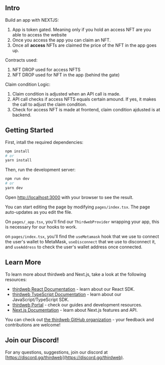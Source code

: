 ## Intro
Build an app with NEXTJS:
1. App is token gated. Meaning only if you hold an access NFT are you able to access the website
2. Once you access the app you can claim an NFT. 
3. Once all **access** NFTs are claimed the price of the NFT in the app goes up.

Contracts used:
1. NFT DROP used for access NFTS
2. NFT DROP used for NFT in the app (behind the gate)

Claim condition Logic:
1. Claim condition is adjusted when an API call is made.
2. API call checks if access NFTS equals certain amound. If yes, it makes the call to adjust the claim condition.
3. Check for access NFT is made at frontend, claim condition ajdusted is at backend.

## Getting Started

First, intall the required dependencies:

```bash
npm install
# or
yarn install
```

Then, run the development server:

```bash
npm run dev
# or
yarn dev
```

Open [http://localhost:3000](http://localhost:3000) with your browser to see the result.

You can start editing the page by modifying `pages/index.tsx`. The page auto-updates as you edit the file.

On `pages/_app.tsx`, you'll find our `ThirdwebProvider` wrapping your app, this is necessary for our hooks to work.

on `pages/index.tsx`, you'll find the `useMetamask` hook that we use to connect the user's wallet to MetaMask, `useDisconnect` that we use to disconnect it, and `useAddress` to check the user's wallet address once connected. 

## Learn More

To learn more about thirdweb and Next.js, take a look at the following resources:

- [thirdweb React Documentation](https://docs.thirdweb.com/react) - learn about our React SDK.
- [thirdweb TypeScript Documentation](https://docs.thirdweb.com/react) - learn about our JavaScript/TypeScript SDK.
- [thirdweb Portal](https://docs.thirdweb.com/react) - check our guides and development resources.
- [Next.js Documentation](https://nextjs.org/docs) - learn about Next.js features and API.

You can check out [the thirdweb GitHub organization](https://github.com/thirdweb-dev) - your feedback and contributions are welcome!

## Join our Discord!

For any questions, suggestions, join our discord at [https://discord.gg/thirdweb](https://discord.gg/thirdweb).
